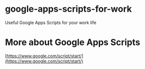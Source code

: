 # google-apps-scripts-for-work
Useful Google Apps Scripts for your work life

# More about Google Apps Scripts
[https://www.google.com/script/start/](https://www.google.com/script/start/)

